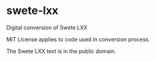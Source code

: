 # swete-lxx
Digital conversion of Swete LXX

MIT License applies to code used in conversion process.

The Swete LXX text is in the public domain.